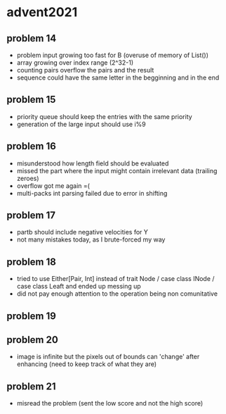 # advent2021

## problem 14

- problem input growing too fast for B (overuse of memory of List())
- array growing over index range (2^32-1)
- counting pairs overflow the pairs and the result
- sequence could have the same letter in the begginning and in the end


## problem 15

- priority queue should keep the entries with the same priority
- generation of the large input should use i%9

## problem 16

- misunderstood how length field should be evaluated
- missed the part where the input might contain irrelevant data (trailing zeroes)
- overflow got me again =(
- multi-packs int parsing failed due to error in shifting 

## problem 17

- partb should include negative velocities for Y
- not many mistakes today, as I brute-forced my way 

## problem 18

- tried to use Either[Pair, Int] instead of trait Node / case class INode / case class Leaft and ended up messing up
- did not pay enough attention to the operation being non comunitative

## problem 19

## problem 20

- image is infinite but the pixels out of bounds can 'change' after enhancing (need to keep track of what they are)

## problem 21

- misread the problem (sent the low score and not the high score)